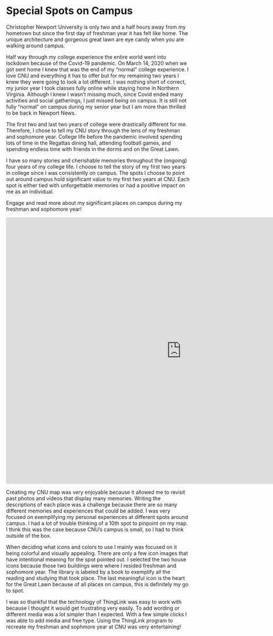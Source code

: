 # Special Spots on Campus

Christopher Newport University is only two and a half hours away from my hometown but since the first day of freshman year it has felt like home. The unique architecture and gorgeous great lawn are eye candy when you are walking around campus.

Half way through my college experience the entire world went into lockdown because of the Covid-19 pandemic. On March 14, 2020 when we got sent home I knew that was the end of my “normal” college experience. I love CNU and everything it has to offer but for my remaining two years I knew they were going to look a lot different. I was nothing short of correct, my junior year I took classes fully online while staying home in Northern Virginia. Although I knew I wasn’t missing much, since Covid ended many activities and social gatherings, I just missed being on campus. It is still not fully “normal” on campus during my senior year but I am more than thrilled to be back in Newport News.
    
The first two and last two years of college were drastically different for me. Therefore, I chose to tell my CNU story through the lens of my freshman and sophomore year. College life before the pandemic involved spending lots of time in the Regattas dining hall, attending football games, and spending endless time with friends in the dorms and on the Great Lawn. 
  
I have so many stories and cherishable memories throughout the (ongoing) four years of my college life. I choose to tell the story of my first two years in college since I was consistently on campus. The spots I choose to point out around campus hold significant value to my first two years at CNU. Each spot is either tied with unforgettable memories or had a positive impact on me as an individual.

Engage and read more about my significant places on campus during my freshman and sophomore year!

<iframe width="960" height="729.2193308550186" data-original-width="1614" data-original-height="1226" src="https://www.thinglink.com/card/1498836870233063427" type="text/html" frameborder="0" webkitallowfullscreen mozallowfullscreen allowfullscreen scrolling="no"></iframe><script async src="//cdn.thinglink.me/jse/responsive.js"></script>
  
  
Creating my CNU map was very enjoyable because it allowed me to revisit past photos and videos that display many memories. Writing the descriptions of each place was a challenge because there are so many different memories and experiences that could be added. I was very focused on exemplifying my personal experiences at different spots around campus. I had a lot of trouble thinking of a 10th spot to pinpoint on my map. I think this was the case because CNU’s campus is small, so I had to think outside of the box.  

When deciding what icons and colors to use I mainly was focused on it being colorful and visually appealing. There are only a few icon images that have intentional meaning for the spot pointed out. I selected the two house icons because those two buildings were where I resided freshman and sophomore year. The library is labeled by a book to exemplify all the reading and studying that took place. The last meaningful icon is the heart for the Great Lawn because of all places on campus, this is definitely my go to spot.
  
I was so thankful that the technology of ThingLink was easy to work with because I thought it would get frustrating very easily. To add wording or different media was a lot simpler than I expected. With a few simple clicks I was able to add media and free type. Using the ThingLink program to recreate my freshman and sophmore year at CNU was very entertaining!
